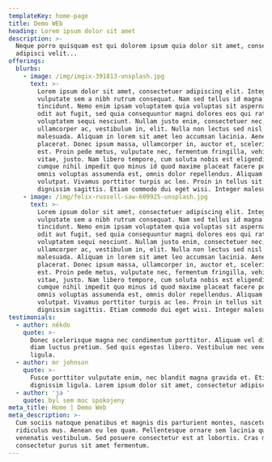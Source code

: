 ```yaml
---
templateKey: home-page
title: Demo WEb
heading: Lorem ipsum dolor sit amet
description: >-
  Neque porro quisquam est qui dolorem ipsum quia dolor sit amet, consectetur,
  adipisci velit...
offerings:
  blurbs:
    - image: /img/imgix-391813-unsplash.jpg
      text: >-
        Lorem ipsum dolor sit amet, consectetuer adipiscing elit. Integer
        vulputate sem a nibh rutrum consequat. Nam sed tellus id magna elementum
        tincidunt. Nemo enim ipsam voluptatem quia voluptas sit aspernatur aut
        odit aut fugit, sed quia consequuntur magni dolores eos qui ratione
        voluptatem sequi nesciunt. Nullam justo enim, consectetuer nec,
        ullamcorper ac, vestibulum in, elit. Nulla non lectus sed nisl molestie
        malesuada. Aliquam in lorem sit amet leo accumsan lacinia. Aenean
        placerat. Donec ipsum massa, ullamcorper in, auctor et, scelerisque sed,
        est. Proin pede metus, vulputate nec, fermentum fringilla, vehicula
        vitae, justo. Nam libero tempore, cum soluta nobis est eligendi optio
        cumque nihil impedit quo minus id quod maxime placeat facere possimus,
        omnis voluptas assumenda est, omnis dolor repellendus. Aliquam erat
        volutpat. Vivamus porttitor turpis ac leo. Proin in tellus sit amet nibh
        dignissim sagittis. Etiam commodo dui eget wisi. Integer malesuada.
    - image: /img/felix-russell-saw-609925-unsplash.jpg
      text: >-
        Lorem ipsum dolor sit amet, consectetuer adipiscing elit. Integer
        vulputate sem a nibh rutrum consequat. Nam sed tellus id magna elementum
        tincidunt. Nemo enim ipsam voluptatem quia voluptas sit aspernatur aut
        odit aut fugit, sed quia consequuntur magni dolores eos qui ratione
        voluptatem sequi nesciunt. Nullam justo enim, consectetuer nec,
        ullamcorper ac, vestibulum in, elit. Nulla non lectus sed nisl molestie
        malesuada. Aliquam in lorem sit amet leo accumsan lacinia. Aenean
        placerat. Donec ipsum massa, ullamcorper in, auctor et, scelerisque sed,
        est. Proin pede metus, vulputate nec, fermentum fringilla, vehicula
        vitae, justo. Nam libero tempore, cum soluta nobis est eligendi optio
        cumque nihil impedit quo minus id quod maxime placeat facere possimus,
        omnis voluptas assumenda est, omnis dolor repellendus. Aliquam erat
        volutpat. Vivamus porttitor turpis ac leo. Proin in tellus sit amet nibh
        dignissim sagittis. Etiam commodo dui eget wisi. Integer malesuada.
testimonials:
  - author: někdo
    quote: >-
      Donec scelerisque magna nec condimentum porttitor. Aliquam vel diam sed
      diam luctus pretium. Sed quis egestas libero. Vestibulum nec venenatis
      ligula.
  - author: mr johnson
    quote: >-
      Fusce porttitor vulputate enim, nec blandit magna gravida et. Etiam et
      dignissim ligula. Lorem ipsum dolor sit amet, consectetur adipiscing elit.
  - author: 'ja '
    quote: byl sem moc spokojeny
meta_title: Home | Demo Web
meta_description: >-
  Cum sociis natoque penatibus et magnis dis parturient montes, nascetur
  ridiculus mus. Aenean eu leo quam. Pellentesque ornare sem lacinia quam
  venenatis vestibulum. Sed posuere consectetur est at lobortis. Cras mattis
  consectetur purus sit amet fermentum.
---
```


